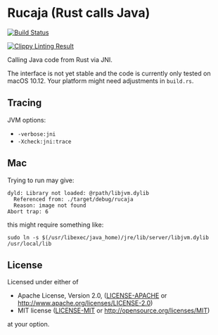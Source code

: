 # Rucaja (Rust calls Java)

[![Build Status](https://travis-ci.org/kud1ing/rucaja.svg?branch=master)](https://travis-ci.org/kud1ing/rucaja)

[![Clippy Linting Result](https://clippy.bashy.io/github/kud1ing/rucaja/master/badge.svg)](https://clippy.bashy.io/github/kud1ing/rucaja/master/log)

Calling Java code from Rust via JNI.

The interface is not yet stable and the code is currently only tested on macOS 10.12.
Your platform might need adjustments in `build.rs`.


## Tracing

JVM options:

* `-verbose:jni`
* `-Xcheck:jni:trace`


## Mac

Trying to run may give:

    dyld: Library not loaded: @rpath/libjvm.dylib
      Referenced from: ./target/debug/rucaja
      Reason: image not found
    Abort trap: 6

this might require something like:

    sudo ln -s $(/usr/libexec/java_home)/jre/lib/server/libjvm.dylib /usr/local/lib


## License

Licensed under either of

 * Apache License, Version 2.0, ([LICENSE-APACHE](LICENSE-APACHE) or http://www.apache.org/licenses/LICENSE-2.0)
 * MIT license ([LICENSE-MIT](LICENSE-MIT) or http://opensource.org/licenses/MIT)

at your option.